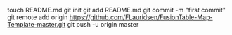 touch README.md
git init
git add README.md
git commit -m "first commit"
git remote add origin https://github.com/FLauridsen/FusionTable-Map-Template-master.git
git push -u origin master
